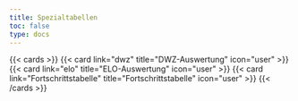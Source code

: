 ```yaml
---
title: Spezialtabellen
toc: false
type: docs
---
```


{{< cards >}}
  {{< card link="dwz" title="DWZ-Auswertung" icon="user" >}}
  {{< card link="elo" title="ELO-Auswertung" icon="user" >}}
  {{< card link="Fortschrittstabelle" title="Fortschrittstabelle" icon="user" >}}
{{< /cards >}}